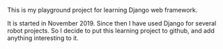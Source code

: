 This is my playground project for learning Django web framework.

It is started in November 2019. Since then I have used Django for
several robot projects. So I decide to put this learning project
to github, and add anything interesting to it.